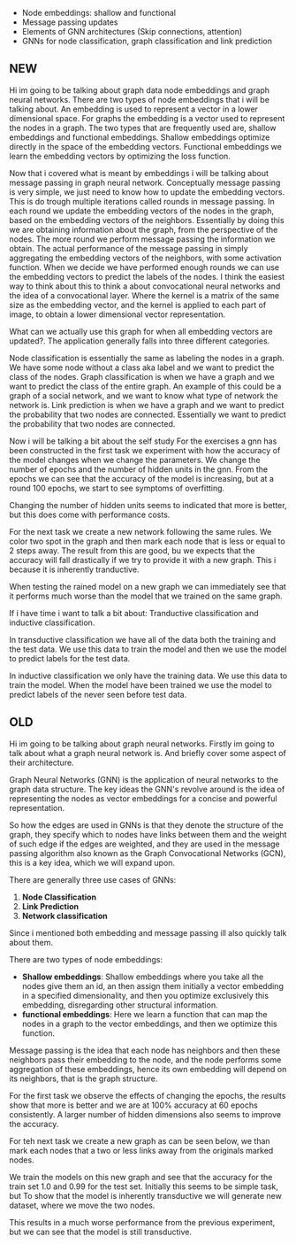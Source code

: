- Node embeddings: shallow and functional
- Message passing updates
- Elements of GNN architectures (Skip connections, attention)
- GNNs for node classification, graph classification and link prediction

## NEW
Hi im going to be talking about graph data node embeddings and graph neural networks. 
There are two types of node embeddings that i will be talking about.
An embedding is used to represent a vector in a lower dimensional space.
For graphs the embedding is a vector used to represent the nodes in a graph.
The two types that are frequently used are, shallow embeddings and functional embeddings.
Shallow embeddings optimize directly in the space of the embedding vectors. 
Functional embeddings we learn the embedding vectors by optimizing the loss function.

Now that i covered what is meant by embeddings i will be talking about message passing in graph neural network.
Conceptually message passing is very simple, we just need to know how to update the embedding vectors.
This is do trough multiple iterations called rounds in message passing.
In each round we update the embedding vectors of the nodes in the graph, based on the embedding vectors of the neighbors.
Essentially by doing this we are obtaining information about the graph, from the perspective of the nodes. The more round we perform message passing the information we obtain. 
The actual performance of the message passing in simply aggregating the embedding vectors of the neighbors, with some activation function.
When we decide we have performed enough rounds we can use the embedding vectors to predict the labels of the nodes.
I think the easiest way to think about this to think a about convocational neural networks and the idea of a convocational layer. Where the kernel is a matrix of the same size as the embedding vector, and the kernel is applied to each part of image, to obtain a lower dimensional vector representation.

What can we actually use this graph for when all embedding vectors are updated?.
The application generally falls into three different categories.

Node classification is essentially the same as labeling the nodes in a graph. We have some node without a class aka label and we want to predict the class of the nodes.
Graph classification is when  we have a graph and we want to predict the class of the entire graph. An example of this could be a graph of a social network, and we want to know what type of network the network is.
Link prediction is when we have a graph and we want to predict the probability that two nodes are connected. Essentially we want to predict the probability that two nodes are connected.

Now i will be talking a bit about the self study
For the exercises a gnn has been constructed in the first task we experiment with how the accuracy of the model changes when we change the parameters.
We change the number of epochs and the number of hidden units in the gnn.
From the epochs we can see that the accuracy of the model is increasing, but at a round 100 epochs, we start to see symptoms of overfitting.

Changing the number of hidden units seems to indicated that more is better, but this does come with performance costs.

For the next task we create a new network following the same rules. We color two spot in the graph and then mark each node that is less or equal to 2 steps away.
The result from this are good, bu we expects that the accuracy will fall drastically if we try to provide it with a new graph. This i because it is inherently tranductive.

When testing the rained model on a new graph we can immediately see that it performs much worse than the model that we trained on the same graph.

If i have time i want to talk a bit about:
Tranductive classification and inductive classification.

In transductive classification we have all of the data both the training and the test data. We use this data to train the model and then we use the model to predict labels for the test data.

In inductive classification we only have the training data. We use this data to train the model. When the model have been trained we use the model to predict labels of the never seen before test data.
## OLD
Hi im going to be talking about graph neural networks.
Firstly im going to talk about what a graph neural network is.
And briefly cover some aspect of their architecture.

Graph Neural Networks (GNN) is the application of neural networks to the graph data structure.
The key ideas the GNN's revolve around is the idea of representing the nodes as vector embeddings for a concise and powerful representation.

So how the edges are used in GNNs is that they denote the structure of the graph, they specify which to nodes have links between them and the weight of such edge if the edges are weighted, and they are used in the message passing algorithm also known as the Graph Convocational Networks (GCN), this is a key idea, which we will expand upon.

There are generally three use cases of GNNs:
1. **Node Classification**
2. **Link Prediction**
3. **Network classification**

Since i mentioned both embedding and message passing ill also quickly talk about them.

There are two types of node embeddings:
- **Shallow embeddings**: Shallow embeddings where you take all the nodes give them an id, an then assign them initially a vector embedding in a specified dimensionality, and then you optimize exclusively this embedding, disregarding other structural information.
- **functional embeddings**: Here we learn a function that can map the nodes in a graph to the vector embeddings, and then we optimize this function.

Message passing is the idea that each node has neighbors and then these neighbors pass their embedding to the node, and the node performs some aggregation of these embeddings, hence its own embedding will depend on its neighbors, that is the graph structure.

For the first task we observe the effects of changing the epochs, the results show that more is better and we are at 100% accuracy at 60 epochs consistently. A larger number of hidden dimensions also seems to improve the accuracy.

For teh next task we create a new graph as can be seen below, we than mark each nodes that a two or less links away from the originals marked nodes.

We train the models on this new graph and see that the accuracy for the train set 1.0 and 0.99 for the test set.
Initially this seems to be simple task, but To show that the model is inherently transductive we will generate new dataset, where we move the two  nodes.

This results in a much worse performance from the previous experiment, but we can see that the model is still transductive.